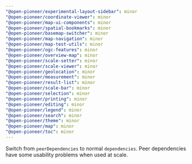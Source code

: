 ```yaml
---
"@open-pioneer/experimental-layout-sidebar": minor
"@open-pioneer/coordinate-viewer": minor
"@open-pioneer/map-ui-components": minor
"@open-pioneer/spatial-bookmarks": minor
"@open-pioneer/basemap-switcher": minor
"@open-pioneer/map-navigation": minor
"@open-pioneer/map-test-utils": minor
"@open-pioneer/ogc-features": minor
"@open-pioneer/overview-map": minor
"@open-pioneer/scale-setter": minor
"@open-pioneer/scale-viewer": minor
"@open-pioneer/geolocation": minor
"@open-pioneer/measurement": minor
"@open-pioneer/result-list": minor
"@open-pioneer/scale-bar": minor
"@open-pioneer/selection": minor
"@open-pioneer/printing": minor
"@open-pioneer/editing": minor
"@open-pioneer/legend": minor
"@open-pioneer/search": minor
"@open-pioneer/theme": minor
"@open-pioneer/map": minor
"@open-pioneer/toc": minor
---
```


Switch from `peerDependencies` to normal `dependencies`. Peer dependencies have some usability problems when used at scale.
